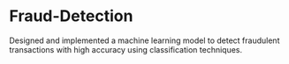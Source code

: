 # Fraud-Detection
Designed and implemented a machine learning model to detect fraudulent transactions with high accuracy using classification techniques.
